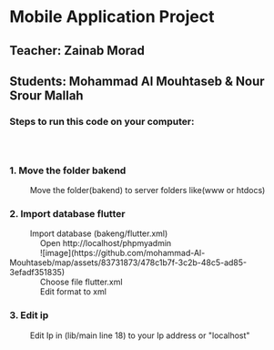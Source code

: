 <h1>Mobile Application Project</h1>
<h2>Teacher: Zainab Morad</h2>
<h2>Students: Mohammad Al Mouhtaseb & Nour Srour Mallah</h2>
<h3>Steps to run this code on your computer:<h3>
&emsp; <h3>1. Move the folder bakend</h3>
&emsp; &emsp; Move the folder(bakend) to server folders like(www or htdocs)
&emsp; <h3>2. Import database flutter</h3>
&emsp; &emsp; Import database (bakeng/flutter.xml)<br>
&emsp; &emsp; &emsp; Open http://localhost/phpmyadmin<br>
&emsp; &emsp; &emsp; ![image](https://github.com/mohammad-Al-Mouhtaseb/map/assets/83731873/478c1b7f-3c2b-48c5-ad85-3efadf351835)<br>
&emsp; &emsp; &emsp; Choose file flutter.xml<br>
&emsp; &emsp; &emsp; Edit format to xml
&emsp; <h3>3. Edit ip</h3>
&emsp; &emsp; Edit Ip in (lib/main line 18) to your Ip address or "localhost"
